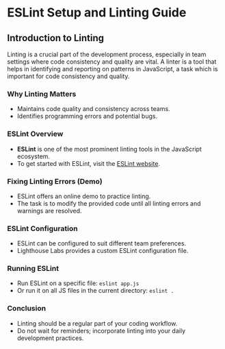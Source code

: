 # ESLint Setup and Linting Guide

## Introduction to Linting
Linting is a crucial part of the development process, especially in team settings where code consistency and quality are vital. A linter is a tool that helps in identifying and reporting on patterns in JavaScript, a task which is important for code consistency and quality.

### Why Linting Matters
- Maintains code quality and consistency across teams.
- Identifies programming errors and potential bugs.

### ESLint Overview
- **ESLint** is one of the most prominent linting tools in the JavaScript ecosystem.
- To get started with ESLint, visit the [ESLint website](https://eslint.org/).

### Fixing Linting Errors (Demo)
- ESLint offers an online demo to practice linting.
- The task is to modify the provided code until all linting errors and warnings are resolved.

### ESLint Configuration
- ESLint can be configured to suit different team preferences.
- Lighthouse Labs provides a custom ESLint configuration file.

### Running ESLint
- Run ESLint on a specific file: `eslint app.js`
- Or run it on all JS files in the current directory: `eslint .`

### Conclusion
- Linting should be a regular part of your coding workflow.
- Do not wait for reminders; incorporate linting into your daily development practices.